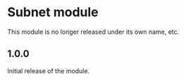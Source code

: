# Subnet module

This module is no longer released under its own name, etc.

## 1.0.0

Initial release of the module.
